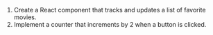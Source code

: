 1. Create a React component that tracks and updates a list of favorite movies.
2. Implement a counter that increments by 2 when a button is clicked.
